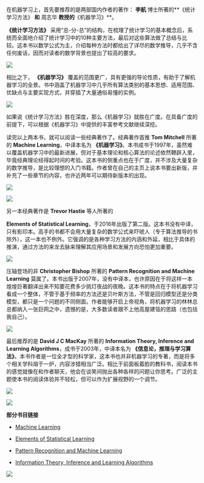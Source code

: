 在机器学习上，首先要推荐的是两部国内作者的著作： **李航** 博士所著的\*\*《统计学习方法》 **和** 周志华 **教授的**《机器学习》\*\*。

**《统计学习方法》** 采用“总-分-总”的结构，在梳理了统计学习的基本概念后，系统而全面地介绍了统计学习中的10种主要方法，最后对这些算法做了总结与比较。这本书以数学公式为主，介绍每种方法时都给出了详尽的数学推导，几乎不含任何废话，因而对读者的数学背景也提出了较高的要求。

![](https://static001.geekbang.org/resource/image/5a/02/5a31acce48f7670dbe07d4dc1a44ae02.jpg?wh=210*280)

相比之下， **《机器学习》** 覆盖的范围更广，具有更强的导论性质，有助于了解机器学习的全景。书中涵盖了机器学习中几乎所有算法类别的基本思想、适用范围、优缺点与主要实现方式，并穿插了大量通俗易懂的实例。

![](https://static001.geekbang.org/resource/image/1d/a7/1d2978a3a0be5484a4a2b7cd44315aa7.jpg?wh=210*280)

如果说《统计学习方法》胜在深度，那么《机器学习》就胜在广度。在具备广度的前提下，可以根据《机器学习》中提供的丰富参考文献继续深挖。

读完以上两本书，就可以阅读一些经典著作了。经典著作首推 **Tom Mitchell** 所著的 **Machine Learning**，中译本名为 **《机器学习》**。本书成书于1997年，虽然难以覆盖机器学习中的最新进展，但对于基本理论和核心算法的论述依然鞭辟入里，毕竟经典理论经得起时间的考验。这本书的侧重点也在于广度，并不涉及大量复杂的数学推导，是比较理想的入门书籍。作者曾在自己的主页上说本书要出新版，并补充了一些章节的内容，也许近两年可以期待新版本的出现。

![](https://static001.geekbang.org/resource/image/8d/24/8db4ee07712129f8f812a6941faf3d24.png?wh=210*280)

![](https://static001.geekbang.org/resource/image/ac/b7/ace0ea1cb079c34ccb23853f69b756b7.jpg?wh=210*280)

另一本经典著作是 **Trevor Hastie** 等人所著的

**Elements of Statistical Learning**，于2016年出版了第二版。这本书没有中译，只有影印本。高手的书都不会用大量复杂的数学公式来吓唬人（专于算法推导的书除外），这一本也不例外。它强调的是各种学习方法的内涵和外延，相比于具体的推演，通过方法的来龙去脉来理解其应用场景和发展方向恐怕更加重要。

![](https://static001.geekbang.org/resource/image/a5/78/a51fe56010cbcb12faeee21961d50578.png?wh=210*280)

压轴登场的非 **Christopher Bishop** 所著的 **Pattern Recognition and Machine Learning** 莫属了。本书出版于2007年，没有中译本，也许原因在于将这样一本煌煌巨著翻译出来不知要花费多少挑灯夜战的夜晚。这本书的特点在于将机器学习看成一个整体，不管于基于频率的方法还是贝叶斯方法，不管是回归模型还是分类模型，都只是一个问题的不同侧面。作者能够开启上帝视角，将机器学习的林林总总都纳入一张巨网之中，遗憾的是，大多数读者跟不上他高屋建瓴的思路（也包括我自己）。

![](https://static001.geekbang.org/resource/image/04/95/04ffae83d470b348faf25ca226fc4d95.png?wh=210*280)

最后推荐的是 **David J C MacKay** 所著的 **Information Theory, Inference and Learning Algorithms**，成书于2003年，中译本名为 **《信息论，推理与学习算法》**。本书作者是一位全才型的科学家，这本书也并非机器学习的专著，而是将多个相关学科熔于一炉，内容涉猎相当广泛。相比于前面板着脸的教科书，阅读本书的感觉就像在和作者聊天，他会在谈笑间抛出各种各样的问题让你思考。广泛的主题使本书的阅读体验并不轻松，但可以作为扩展视野的一个调节。

![](https://static001.geekbang.org/resource/image/3c/7c/3c18bf34b0c7b8a626895693a3e3967c.jpg?wh=210*280)

![](https://static001.geekbang.org/resource/image/ee/77/eeda44dbac3454a958dcc7d783b02277.png?wh=165*280)

**部分书目链接**

- [Machine Learning](http://www.cs.ubbcluj.ro/~gabis/ml/ml-books/McGrawHill%20-%20Machine%20Learning%20-Tom%20Mitchell.pdf)

- [Elements of Statistical Learning](https://web.stanford.edu/~hastie/Papers/ESLII.pdf)

- [Pattern Recognition and Machine Learning](http://users.isr.ist.utl.pt/~wurmd/Livros/school/Bishop%20-%20Pattern%20Recognition%20And%20Machine%20Learning%20-%20Springer%20%202006.pdf)

- [Information Theory, Inference and Learning Algorithms](http://www.inference.org.uk/itprnn/book.pdf)


![](https://static001.geekbang.org/resource/image/3b/a4/3b20b7273943ac7dd29602f4d02b18a4.jpg?wh=1142*1060)